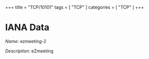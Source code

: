 +++
title = "TCP/10101"
tags = [ "TCP" ]
categories = [ "TCP" ]
+++

# IANA Data

_Name:_ ezmeeting-2

_Description:_ eZmeeting

